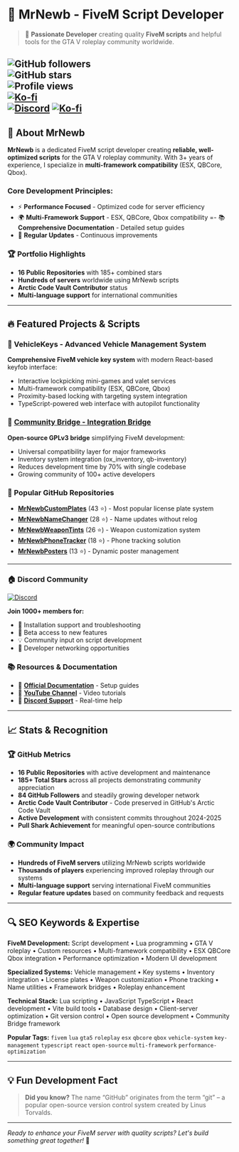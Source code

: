 # 🚀 MrNewb - FiveM Script Developer

> 🎯 **Passionate Developer** creating quality **FiveM scripts** and helpful tools for the GTA V roleplay community worldwide.

![GitHub followers](https://img.shields.io/github/followers/MrNewb?label=Follow&style=social)  
![GitHub stars](https://img.shields.io/github/stars/MrNewb?label=Stars&style=social)  
![Profile views](https://komarev.com/ghpvc/?username=MrNewb&label=Profile%20Views&color=0e75b6&style=flat)  
[![Ko-fi](https://img.shields.io/badge/Buy%20Me%20a%20Coffee-%E2%98%95-lightgrey?style=flat-square&logo=ko-fi)](https://ko-fi.com/R5R76BIM9)  
[![Discord](https://img.shields.io/discord/1204398264812830720?label=Discord&logo=discord&color=7289DA)](https://discord.gg/mrnewbscripts)
[![Ko-fi](https://ko-fi.com/img/githubbutton_sm.svg)](https://ko-fi.com/R5R76BIM9)
---

## 🌟 About MrNewb

**MrNewb** is a dedicated FiveM script developer creating **reliable, well-optimized scripts** for the GTA V roleplay community. With 3+ years of experience, I specialize in **multi-framework compatibility** (ESX, QBCore, Qbox).

### Core Development Principles:
- ⚡ **Performance Focused** - Optimized code for server efficiency
- 🌍 **Multi-Framework Support** - ESX, QBCore, Qbox compatibility
=- 📚 **Comprehensive Documentation** - Detailed setup guides
- 🔄 **Regular Updates** - Continuous improvements

### 🏆 Portfolio Highlights
- **16 Public Repositories** with 185+ combined stars
- **Hundreds of servers** worldwide using MrNewb scripts
- **Arctic Code Vault Contributor** status
- **Multi-language support** for international communities

---

## 🔥 Featured Projects & Scripts

### 🚗 VehicleKeys - Advanced Vehicle Management System
**Comprehensive FiveM vehicle key system** with modern React-based keyfob interface:
- Interactive lockpicking mini-games and valet services
- Multi-framework compatibility (ESX, QBCore, Qbox)
- Proximity-based locking with targeting system integration
- TypeScript-powered web interface with autopilot functionality

### 🌉 [Community Bridge - Integration Bridge](https://github.com/The-Order-Of-The-Sacred-Framework/community_bridge)
**Open-source GPLv3 bridge** simplifying FiveM development:
- Universal compatibility layer for major frameworks
- Inventory system integration (ox_inventory, qb-inventory)
- Reduces development time by 70% with single codebase
- Growing community of 100+ active developers

### 🎯 Popular GitHub Repositories
- **[MrNewbCustomPlates](https://github.com/MrNewb/MrNewbCustomPlates)** (43 ⭐) - Most popular license plate system
- **[MrNewbNameChanger](https://github.com/MrNewb/MrNewbNameChanger)** (28 ⭐) - Name updates without relog
- **[MrNewbWeaponTints](https://github.com/MrNewb/MrNewbWeaponTints)** (26 ⭐) - Weapon customization system
- **[MrNewbPhoneTracker](https://github.com/MrNewb/MrNewbPhoneTracker)** (18 ⭐) - Phone tracking solution
- **[MrNewbPosters](https://github.com/MrNewb/MrNewbPosters)** (13 ⭐) - Dynamic poster management

---

### 🏠 Discord Community
[![Discord](https://discordapp.com/api/guilds/1204398264812830720/widget.png?style=banner2)](https://discord.gg/mrnewbscripts)

**Join 1000+ members for:**
- 🎯 Installation support and troubleshooting
- 🚀 Beta access to new features
- 💡 Community input on script development
- 🤝 Developer networking opportunities

### 📚 Resources & Documentation
- 📖 **[Official Documentation](https://mrnewbs-scrips.gitbook.io/guide)** - Setup guides
- 🎥 **[YouTube Channel](https://www.youtube.com/@mrnewb2819)** - Video tutorials
- 💬 **[Discord Support](https://discord.gg/mrnewbscripts)** - Real-time help

---

## 📈 Stats & Recognition

### 🏆 GitHub Metrics
- **16 Public Repositories** with active development and maintenance
- **185+ Total Stars** across all projects demonstrating community appreciation
- **84 GitHub Followers** and steadily growing developer network
- **Arctic Code Vault Contributor** - Code preserved in GitHub's Arctic Code Vault
- **Active Development** with consistent commits throughout 2024-2025
- **Pull Shark Achievement** for meaningful open-source contributions

### 🌍 Community Impact
- **Hundreds of FiveM servers** utilizing MrNewb scripts worldwide
- **Thousands of players** experiencing improved roleplay through our systems
- **Multi-language support** serving international FiveM communities
- **Regular feature updates** based on community feedback and requests

---

## 🔍 SEO Keywords & Expertise

**FiveM Development:** Script development • Lua programming • GTA V roleplay • Custom resources • Multi-framework compatibility • ESX QBCore Qbox integration • Performance optimization • Modern UI development

**Specialized Systems:** Vehicle management • Key systems • Inventory integration • License plates • Weapon customization • Phone tracking • Name utilities • Framework bridges • Roleplay enhancement

**Technical Stack:** Lua scripting • JavaScript TypeScript • React development • Vite build tools • Database design • Client-server optimization • Git version control • Open source development • Community Bridge framework

**Popular Tags:** `fivem` `lua` `gta5` `roleplay` `esx` `qbcore` `qbox` `vehicle-system` `key-management` `typescript` `react` `open-source` `multi-framework` `performance-optimization`

---

## 💡 Fun Development Fact

> **Did you know?** The name “GitHub” originates from the term “git” – a popular open-source version control system created by Linus Torvalds.

---

*Ready to enhance your FiveM server with quality scripts? Let's build something great together!* 🚀
